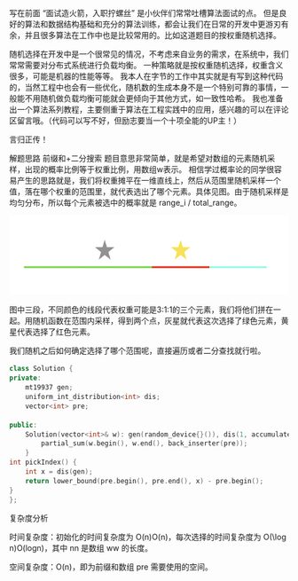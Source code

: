 写在前面
“面试造火箭，入职拧螺丝” 是小伙伴们常常吐槽算法面试的点。 但是良好的算法和数据结构基础和充分的算法训练，都会让我们在日常的开发中更游刃有余，并且很多算法在工作中也是比较常用的。比如这道题目的按权重随机选择。

随机选择在开发中是一个很常见的情况，不考虑来自业务的需求，在系统中，我们常常需要对分布式系统进行负载均衡。 一种策略就是按权重随机选择，权重含义很多，可能是机器的性能等等。
我本人在字节的工作中其实就是有写到这种代码的，当然工程中也会有一些优化，随机数的生成本身不是一个特别可靠的事情，一般能不用随机做负载均衡可能就会更倾向于其他方式，如一致性哈希。 我也准备出一个算法系列教程，主要侧重于算法在工程实践中的应用，感兴趣的可以在评论区留言哦。（代码可以写不好，但励志要当一个十项全能的UP主！）

言归正传！

解题思路 前缀和+二分搜索
题目意思非常简单，就是希望对数组的元素随机采样，出现的概率比例等于权重比例，用数组w表示。
相信学过概率论的同学很容易产生的思路就是，我们将权重摊平在一维直线上，然后从范围里随机采样一个值，落在哪个权重的范围里，就代表选出了哪个元素。具体见图。由于随机采样是均匀分布，所以每个元素被选中的概率就是 range_i / total_range。

![image.png](../source/img/1630288768-vMXiXu-image.png)


图中三段，不同颜色的线段代表权重可能是3:1:1的三个元素，我们将他们拼在一起。用随机函数在范围内采样，得到两个点，灰星就代表这次选择了绿色元素，黄星代表选择了红色元素。

我们随机之后如何确定选择了哪个范围呢，直接遍历或者二分查找就行啦。

```c++
class Solution {
private:
    mt19937 gen;
    uniform_int_distribution<int> dis;
    vector<int> pre;

public:
    Solution(vector<int>& w): gen(random_device{}()), dis(1, accumulate(w.begin(), w.end(), 0)) {
        partial_sum(w.begin(), w.end(), back_inserter(pre));
    }
int pickIndex() {
    int x = dis(gen);
    return lower_bound(pre.begin(), pre.end(), x) - pre.begin();
}    
};
```


复杂度分析

时间复杂度：初始化的时间复杂度为 O(n)O(n)，每次选择的时间复杂度为 O(\log n)O(logn)，其中 nn 是数组 ww 的长度。

空间复杂度：O(n)，即为前缀和数组 pre 需要使用的空间。

